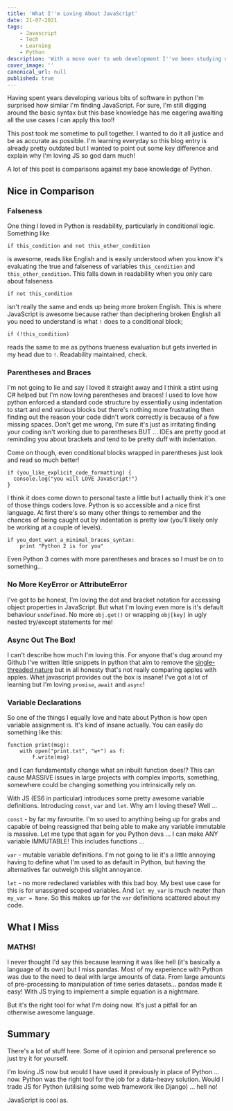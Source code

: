 ```yaml
---
title: 'What I''m Loving About JavaScript'
date: 21-07-2021
tags:
    - Javascript
    - Tech
    - Learning
    - Python
description: 'With a move over to web development I''ve been studying up on my JavaScript. Having mostly developed in Python I''ve been pondering on the differences and loving all things JS right about now.'
cover_image: ''
canonical_url: null
published: true
---
```


Having spent years developing various bits of software in python I'm surprised how similar I'm finding JavaScript. For sure, I'm still digging around the basic syntax but this base knowledge has me eagering awaiting all the use cases I can apply this too!!

This post took me sometime to pull together. I wanted to do it all justice and be as accurate as possible. I'm learning everyday so this blog entry is already pretty outdated but I wanted to point out some key difference and explain why I'm loving JS so god darn much!

A lot of this post is comparisons against my base knowledge of Python.

## Nice in Comparison
### Falseness
One thing I loved in Python is readability, particularly in conditional logic. Something like
```
if this_condition and not this_other_condition
```
is awesome, reads like English and is easily understood when you know it's evaluating the true and falseness of variables `this_condition` and `this_other_condition`. This falls down in readability when you only care about falseness
```
if not this_condition
```
isn't really the same and ends up being more broken English. This is where JavaScript is awesome because rather than deciphering broken English all you need to understand is what `!` does to a conditional block;
```
if (!this_condition)
```
reads the same to me as pythons trueness evaluation but gets inverted in my head due to `!`. Readability maintained, check.

### Parentheses and Braces

I'm not going to lie and say I loved it straight away and I think a stint using C# helped but I'm now loving parentheses and braces! I used to love how python enforced a standard code structure by essentially using indentation to start and end various blocks but there's nothing more frustrating then finding out the reason your code didn't work correctly is because of a few missing spaces. Don't get me wrong, I'm sure it's just as irritating finding your coding isn't working due to parentheses BUT ... IDEs are pretty good at reminding you about brackets and tend to be pretty duff with indentation.

Come on though, even conditional blocks wrapped in parentheses just look and read so much better!

```
if (you_like_explicit_code_formatting) {
  console.log("you will LOVE JavaScript!")
}
```

I think it does come down to personal taste a little but I actually think it's one of those things coders love. Python is so accessible and a nice first language. At first there's so many other things to remember and the chances of being caught out by indentation is pretty low (you'll likely only be working at a couple of levels).

```
if you_dont_want_a_minimal_braces_syntax:
    print "Python 2 is for you"
```

Even Python 3 comes with more parentheses and braces so I must be on to something...

### No More KeyError or AttributeError

I've got to be honest, I'm loving the dot and bracket notation for accessing object properties in JavaScript. But what I'm loving even more is it's default behaviour `undefined`. No more `obj.get()` or wrapping `obj[key]` in ugly nested try/except statements for me!

### Async Out The Box!

I can't describe how much I'm loving this. For anyone that's dug around my Github I've written little snippets in python that aim to remove the [single-threaded nature](https://www.github.com/adamsuk/pyStuff/tree/main/multi_proc.py) but in all honesty that's not really comparing apples with apples. What javascript provides out the box is insane! I've got a lot of learning but I'm loving `promise`, `await` and `async`!

### Variable Declarations

So one of the things I equally love and hate about Python is how open variable assignment is. It's kind of insane actually. You can easily do something like this:
```
function print(msg):
    with open("print.txt", "w+") as f:
        f.write(msg)
```
and I can fundamentally change what an inbuilt function does!? This can cause MASSIVE issues in large projects with complex imports, something, somewhere could be changing something you intrinsically rely on.

With JS (ES6 in particular) introduces some pretty awesome variable definitions. Introducing `const`, `var` and `let`. Why am I loving these? Well ...

`const` - by far my favourite. I'm so used to anything being up for grabs and capable of being reassigned that being able to make any variable immutable is massive. Let me type that again for you Python devs ... I can make ANY variable IMMUTABLE! This includes functions ...

`var` - mutable variable definitions. I'm not going to lie it's a little annoying having to define what I'm used to as default in Python, but having the alternatives far outweigh this slight annoyance.

`let` - no more redeclared variables with this bad boy. My best use case for this is for unassigned scoped variables. And `let my_var` is much neater than `my_var = None`. So this makes up for the `var` definitions scattered about my code.


## What I Miss

### MATHS!

I never thought I'd say this because learning it was like hell (it's basically a language of its own) but I miss pandas. Most of my experience with Python was due to the need to deal with large amounts of data. From large amounts of pre-processing to manipulation of time series datasets... pandas made it easy! With JS trying to implement a simple equation is a nightmare.

But it's the right tool for what I'm doing now. It's just a pitfall for an otherwise awesome language.

## Summary

There's a lot of stuff here. Some of it opinion and personal preference so just try it for yourself.

I'm loving JS now but would I have used it previously in place of Python ... now. Python was the right tool for the job for a data-heavy solution. Would I trade JS for Python (utilising some web framework like Django) ... hell no!

JavaScript is cool as.
